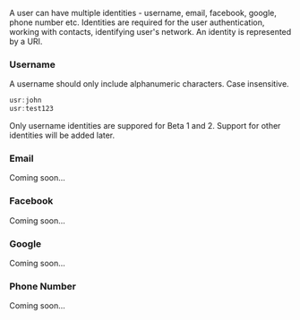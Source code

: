 A user can have multiple identities - username, email, facebook, google, phone number etc. Identities are required for the user authentication, working with contacts, identifying user's network. An identity is represented by a URI.

### Username

A username should only include alphanumeric characters. Case insensitive.

```java
usr:john
usr:test123
```

Only username identities are suppored for Beta 1 and 2. Support for other identities will be added later.	

### Email

Coming soon...

### Facebook

Coming soon...

### Google

Coming soon...

### Phone Number

Coming soon...